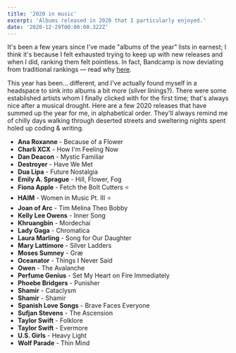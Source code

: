 ```yaml
---
title: '2020 in music'
excerpt: 'Albums released in 2020 that I particularly enjoyed.'
date: '2020-12-29T00:00:00.322Z'
---
```


It's been a few years since I've made "albums of the year" lists in earnest; I think it's because I felt exhausted trying to keep up with new releases and when I did, ranking them felt pointless. In fact, Bandcamp is now deviating from traditional rankings — read why [here](https://daily.bandcamp.com/best-of-2020/farewell-to-ranked-lists).

This year has been... different, and I've actually found myself in a headspace to sink into albums a bit more (silver linings?). There were some established artists whom I finally clicked with for the first time; that's always nice after a musical drought. Here are a few 2020 releases that have summed up the year for me, in alphabetical order. They'll always remind me of chilly days walking through deserted streets and sweltering nights spent holed up coding & writing.

* **Ana Roxanne** - Because of a Flower
* **Charli XCX** - How I'm Feeling Now
* **Dan Deacon** - Mystic Familiar
* **Destroyer** - Have We Met
* **Dua Lipa** - Future Nostalgia
* **Emily A. Sprague** - Hill, Flower, Fog
* **Fiona Apple** - Fetch the Bolt Cutters ⭐️
* **HAIM** - Women in Music Pt. III ⭐️
* **Joan of Arc** - Tim Melina Theo Bobby
* **Kelly Lee Owens** - Inner Song
* **Khruangbin** - Mordechai
* **Lady Gaga** - Chromatica
* **Laura Marling** - Song for Our Daughter
* **Mary Lattimore** - Silver Ladders
* **Moses Sumney** - Græ
* **Oceanator** - Things I Never Said
* **Owen** - The Avalanche
* **Perfume Genius** - Set My Heart on Fire Immediately
* **Phoebe Bridgers** - Punisher
* **Shamir** - Cataclysm
* **Shamir** - Shamir
* **Spanish Love Songs** - Brave Faces Everyone
* **Sufjan Stevens** - The Ascension
* **Taylor Swift** - Folklore
* **Taylor Swift** - Evermore
* **U.S. Girls** - Heavy Light
* **Wolf Parade** - Thin Mind